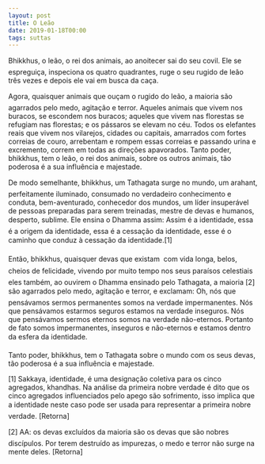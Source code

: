 ```yaml
---
layout: post
title: O Leão
date: 2019-01-18T00:00
tags: suttas
---
```

Bhikkhus, o leão, o rei dos animais, ao anoitecer sai do seu covil. Ele se espreguiça, inspeciona os quatro quadrantes, ruge o seu rugido de leão três vezes e depois ele vai em busca da caça.

Agora, quaisquer animais que ouçam o rugido do leão, a maioria são agarrados pelo medo, agitação e terror. Aqueles animais que vivem nos buracos, se escondem nos buracos; aqueles que vivem nas florestas se refugiam nas florestas; e os pássaros se elevam no céu. Todos os elefantes reais que vivem nos vilarejos, cidades ou capitais, amarrados com fortes correias de couro, arrebentam e rompem essas correias e passando urina e excremento, correm em todas as direções apavorados. Tanto poder, bhikkhus, tem o leão, o rei dos animais, sobre os outros animais, tão poderosa é a sua influência e majestade.

De modo semelhante, bhikkhus, um Tathagata surge no mundo, um arahant, perfeitamente iluminado, consumado no verdadeiro conhecimento e conduta, bem-aventurado, conhecedor dos mundos, um líder insuperável de pessoas preparadas para serem treinadas, mestre de devas e humanos, desperto, sublime. Ele ensina o Dhamma assim: Assim é a identidade, essa é a origem da identidade, essa é a cessação da identidade, esse é o caminho que conduz à cessação da identidade.[1]

Então, bhikkhus, quaisquer devas que existam  com vida longa, belos, cheios de felicidade, vivendo por muito tempo nos seus paraísos celestiais  eles também, ao ouvirem o Dhamma ensinado pelo Tathagata, a maioria [2] são agarrados pelo medo, agitação e terror, e exclamam: Oh, nós que pensávamos sermos permanentes somos na verdade impermanentes. Nós que pensávamos estarmos seguros estamos na verdade inseguros. Nós que pensávamos sermos eternos somos na verdade não-eternos. Portanto de fato somos impermanentes, inseguros e não-eternos e estamos dentro da esfera da identidade.

Tanto poder, bhikkhus, tem o Tathagata sobre o mundo com os seus devas, tão poderosa é a sua influência e majestade.

[1] Sakkaya, identidade, é uma designação coletiva para os cinco agregados, khandhas. Na análise da primeira nobre verdade é dito que os cinco agregados influenciados pelo apego são sofrimento, isso implica que a identidade neste caso pode ser usada para representar a primeira nobre verdade. [Retorna]

[2] AA: os devas excluídos da maioria são os devas que são nobres discípulos. Por terem destruído as impurezas, o medo e terror não surge na mente deles. [Retorna]

